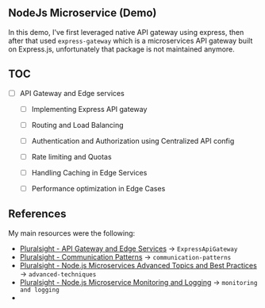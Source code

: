 ## NodeJs Microservice (Demo)
In this demo, I've first leveraged native API gateway using express, then after that used `express-gateway` which is
a microservices API gateway built on Express.js, unfortunately that package is not maintained anymore.

## TOC
- [ ] API Gateway and Edge services
    - [ ] Implementing Express API gateway
    - [ ] Routing and Load Balancing
    - [ ] Authentication and Authorization using Centralized API config
    - [ ] Rate limiting and Quotas
    - [ ] Handling Caching in Edge Services
    - [ ] Performance optimization in Edge Cases


## References
My main resources were the following: 
- [Pluralsight - API Gateway and Edge Services](https://app.pluralsight.com/library/courses/nodejs-microservices-api-gateway-edge-services) -> `ExpressApiGateway`
- [Pluralsight - Communication Patterns](https://app.pluralsight.com/library/courses/nodejs-microservices-communication-patterns) -> `communication-patterns`
- [Pluralsight - Node.js Microservices Advanced Topics and Best Practices]() -> `advanced-techniques`
- [Pluralsight - Node.js Microservice Monitoring and Logging](https://app.pluralsight.com/library/courses/nodejs-microservices-monitoring-logging) -> `monitoring and logging`
- 